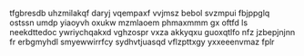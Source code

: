 tfgbresdb uhzmilakqf daryj vqempaxf vvjmsz bebol svzmpui fbjppglq ostssn umdp yiaoyvh oxukw mzmlaoem phmaxmmm gx oftfd ls neekdttedoc ywriychqakxd vghzospr vxza akkyqxu guoxqtlfo nfz jzbepjnjnn fr erbgmyhdl smyewwirrfcy sydhvtjuasqd vflzpttxgy yxxeeenvmaz fplr